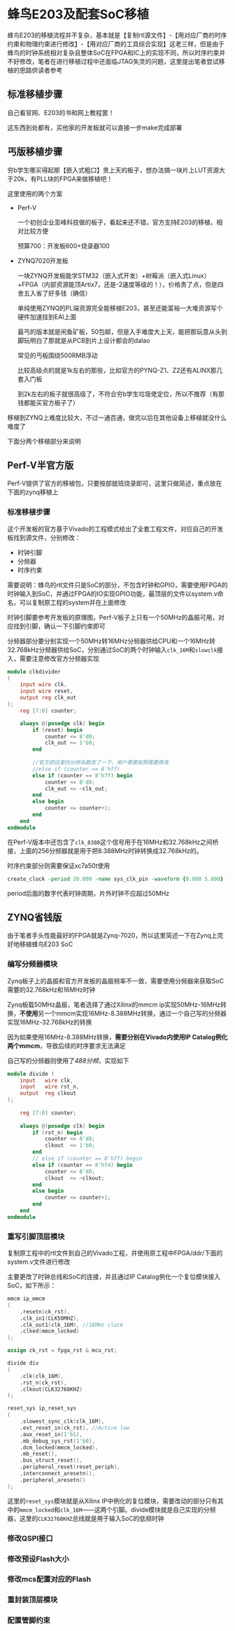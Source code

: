 # 蜂鸟E203及配套SoC移植

蜂鸟E203的移植流程并不复杂，基本就是【复制rtl源文件】-【用对应厂商的时序约束和物理约束进行修改】-【用对应厂商的工具综合实现】这老三样，但是由于蜂鸟的时钟系统相对复杂且整体SoC在FPGA和IC上的实现不同，所以时序约束并不好修改，笔者在进行移植过程中还面临JTAG失灵的问题，这里提出笔者尝试移植的思路供读者参考

## 标准移植步骤

自己看官网、E203的书和网上教程罢！

这东西到处都有，买他家的开发板就可以直接一步make完成部署

## 丐版移植步骤

穷b学生哪买得起那【嵌入式粗口】贵上天的板子，想办法搞一块片上LUT资源大于20k，有PLL块的FPGA来做移植吧！

这里使用的两个方案

* Perf-V

  一个初创企业澎峰科技做的板子，看起来还不错，官方支持E203的移植，相对比较方便

  预算700：开发板600+烧录器100

* ZYNQ7020开发板

  一块ZYNQ开发板能学STM32（嵌入式开发）+树莓派（嵌入式Linux）+FPGA（内部资源能顶Artix7，还是-2速度等级的！），价格贵了点，但是四舍五入省了好多钱（确信）

  单纯使用ZYNQ的PL端资源完全能移植E203，甚至还能富裕一大堆资源写个硬件加速挂到EAI上面

  最丐的版本就是闲鱼矿板，50包邮，但是入手难度大上天，能把那玩意从头到脚玩明白了那就是从PCB到片上设计都会的dalao

  常见的丐板围绕500RMB浮动

  比较高级点的就是1k左右的那些，比如官方的PYNQ-Z1、Z2还有ALINX那几套入门板

  到2k左右的板子就很高级了，不符合穷b学生垃圾佬定位，所以不推荐（有那钱都能买官方板子了）

移植到ZYNQ上难度比较大，不过一通百通，做完以后在其他设备上移植就没什么难度了

下面分两个移植部分来说明

## Perf-V半官方版

Perf-V提供了官方的移植包，只要按部就班烧录即可，这里只做简述，重点放在下面的zynq移植上

### 标准移植步骤

这个开发板的官方基于Vivado的工程模式给出了全套工程文件，对应自己的开发板找到源文件，分别修改：

* 时钟引脚
* 分频器
* 时序约束

需要说明：蜂鸟的rtl文件只是SoC的部分，不包含时钟和GPIO，需要使用FPGA的时钟输入到SoC，并通过FPGA的IO实现GPIO功能，最顶层的文件以system.v命名，可以复制原工程的system并在上面修改

时钟引脚要参考开发板的原理图，Perf-V板子上只有一个50MHz的晶振可用，对应找到引脚，确认一下引脚约束即可

分频器部分要分别实现一个50MHz转16MHz分频器供给CPU和一个16MHz转32.768kHz分频器供给SoC，分别通过SoC的两个时钟输入`clk_16M`和`slowclk`接入，需要注意修改官方分频器实现

```verilog
module clkdivider
(
  	input wire clk,
  	input wire reset,
  	output reg clk_out
);
  	reg [7:0] counter;

    always @(posedge clk) begin
        if (reset) begin
      		counter <= 8'd0;
      		clk_out <= 1'b0;
    	end
    	
        //官方把这里的分频系数改了一下，用户需要按照需要修改
        //else if (counter == 8'hff)
        else if (counter == 8'h7f) begin
      		counter <= 8'd0;
      		clk_out <= ~clk_out;
    	end
    	else begin
      		counter <= counter+1;
    	end
  	end
endmodule
```

在Perf-V版本中还包含了`clk_8388`这个信号用于在16MHz和32.768kHz之间桥接，上面的256分频器就是用于把8.388MHz时钟转换成32.768kHz的。

时序约束部分则需要保证xc7a50t使用

```tcl
create_clock -period 20.000 -name sys_clk_pin -waveform {0.000 5.000} -add [get_ports CLK50MHZ]
```

period后面的数字代表时钟周期，片外时钟不应超过50MHz

## ZYNQ省钱版

由于笔者手头性能最好的FPGA就是Zynq-7020，所以这里简述一下在Zynq上完好地移植蜂鸟E203 SoC

### 编写分频器模块

Zynq板子上的晶振和官方开发板的晶振频率不一致，需要使用分频器来获取SoC需要的32.768kHz和16MHz时钟

Zynq板载50MHz晶振，笔者选择了通过Xilinx的mmcm ip实现50MHz-16MHz转换，**不使用**另一个mmcm实现16MHz-8.388MHz转换，通过一个自己写的分频器实现16MHz-32.768kHz的转换

因为如果使用16MHz-8.388MHz转换，**需要分别在Vivado内使用IP Catalog例化两个mmcm**，导致后续的时序要求无法满足

自己写的分频器则使用了*488分频*，实现如下

```verilog
module divide (
    input   wire clk,
    input   wire rst_n,
    output  reg clkout
);
    
    reg [7:0] counter;
    
    always @(posedge clk) begin
        if (rst_n) begin
            counter <= 8'd0;
            clkout  <= 1'b0;
        end
        // else if (counter == 8'h7f) begin
        else if (counter == 8'hf4) begin
            counter <= 8'd0;
            clkout  <= ~clkout;
        end
        else begin
            counter <= counter+1;
        end
    end
endmodule
```

### 重写引脚顶层模块

复制原工程中的rtl文件到自己的Vivado工程，并使用原工程中FPGA/ddr/下面的system.v文件进行修改

主要更改了时钟总线和SoC的连接，并且通过IP Catalog例化一个复位模块接入SoC，如下所示：

```verilog
mmcm ip_mmcm
(
    .resetn(ck_rst),
    .clk_in1(CLK50MHZ),
    .clk_out1(clk_16M), //16MHz clock
    .clked(mmcm_locked)
);

assign ck_rst = fpga_rst & mcu_rst;

divide div
(
    .clk(clk_16M),
    .rst_n(ck_rst),
    .clkout(CLK32768KHZ)
);

reset_sys ip_reset_sys
(
    .slowest_sync_clk(clk_16M),
    .ext_reset_in(ck_rst), //Active low
    .aux_reset_in(1'b1),
    .mb_debug_sys_rst(1'b0),
    .dcm_locked(mmcm_locked),
    .mb_reset(),
    .bus_struct_reset(),
    .peripheral_reset(reset_periph),
    .interconnect_aresetn(),
    .peripheral_aresetn()
);
```

这里的`reset_sys`模块就是从Xilinx IP中例化的复位模块，需要改动的部分只有其中的`mmcm_locked`和`clk_16M`——这两个引脚。divide模块就是自己实现的分频器，这里的`CLK32768KHZ`总线就是用于输入SoC的低频时钟

### 修改QSPI接口







### 修改预设Flash大小







### 修改mcs配置对应的Flash









### 重封装顶层模块









### 配置管脚约束



